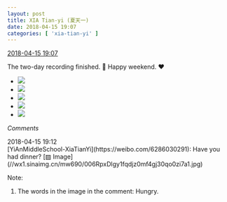 ```yaml
---
layout: post
title: XIA Tian-yi (夏天一)
date: 2018-04-15 19:07
categories: [ 'xia-tian-yi' ]
---
```


<div class="weibo-info">
  <a href="https://weibo.com/6286030291/GcedUheKS">2018-04-15 19:07</a>
</div>

The two-day recording finished. :clap: Happy weekend. :heart:️

<!-- more -->

<ul class="weibo-pic-list-2">
  <li class="weibo-pic">
    <a href="//wx1.sinaimg.cn/mw690/006RpxDlgy1fqdjloo9fzj31sg2dskjq.jpg"><img src="//wx1.sinaimg.cn/thumb150/006RpxDlgy1fqdjloo9fzj31sg2dskjq.jpg"/></a>
  </li>
  <li class="weibo-pic">
    <a href="//wx4.sinaimg.cn/mw690/006RpxDlgy1fqdjmgvdglj31sg2ds1l3.jpg"><img src="//wx4.sinaimg.cn/thumb150/006RpxDlgy1fqdjmgvdglj31sg2ds1l3.jpg"/></a>
  </li>
  <li class="weibo-pic">
    <a href="//wx4.sinaimg.cn/mw690/006RpxDlgy1fqdjn3tt0xj31sg2ds1l3.jpg"><img src="//wx4.sinaimg.cn/thumb150/006RpxDlgy1fqdjn3tt0xj31sg2ds1l3.jpg"/></a>
  </li>
  <li class="weibo-pic">
    <a href="//wx1.sinaimg.cn/mw690/006RpxDlgy1fqdjonrwzvj31sg2dse86.jpg"><img src="//wx1.sinaimg.cn/thumb150/006RpxDlgy1fqdjonrwzvj31sg2dse86.jpg"/></a>
  </li>
  <li class="weibo-pic">
    <a href="//wx2.sinaimg.cn/mw690/006RpxDlgy1fqdju44coqj31sg2dskjq.jpg"><img src="//wx2.sinaimg.cn/thumb150/006RpxDlgy1fqdju44coqj31sg2dskjq.jpg"/></a>
  </li>
</ul>

*Comments*

<div class="weibo-info">2018-04-15 19:12</div>
[YiAnMiddleSchool-XiaTianYi](https://weibo.com/6286030291): Have you had dinner? [▨ Image](//wx1.sinaimg.cn/mw690/006RpxDlgy1fqdjz0mf4gj30qo0zi7a1.jpg)

Note:
1. The words in the image in the comment: Hungry.
